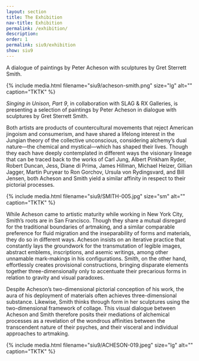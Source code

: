```yaml
---
layout: section
title: The Exhibition
nav-title: Exhibition
permalink: /exhibition/
description:
order: 1
permalink: siu9/exhibition
show: siu9
---
```


<div class="margin-bottom-3 font-sans-lg tablet-lg:font-sans-xl line-height-sans-2 text-light"><p>A dialogue of paintings by Peter Acheson with sculptures by Gret Sterrett Smith.</p></div>

{% include media.html filename="siu9/acheson-smith.png" size="lg" alt="" caption="TKTK" %}

_Singing in Unison, Part 9_, in collaboration with SLAG & RX Galleries, is presenting a selection of paintings by Peter Acheson in dialogue with sculptures by Gret Sterrett Smith.

Both artists are products of countercultural movements that reject American jingoism and consumerism, and have shared a lifelong interest in the Jungian theory of the collective unconscious, considering alchemy’s dual nature—the chemical and mystical—which has shaped their lives. Though they each have deeply contemplated in different ways the visionary lineage that can be traced back to the works of Carl Jung, Albert Pinkham Ryder, Robert Duncan, Jess, Diane di Prima, James Hillman, Michael Heizer, Gillian Jagger, Martin Puryear to Ron Gorchov, Ursula von Rydingsvard, and Bill Jensen, both Acheson and Smith yield a similar affinity in respect to their pictorial processes.

{% include media.html filename="siu9/SMITH-005.jpg" size="sm" alt="" caption="TKTK" %}

While Acheson came to artistic maturity while working in New York City, Smith’s roots are in San Francisco. Though they share a mutual disregard for the traditional boundaries of artmaking, and a similar comparable preference for fluid migration and the inseparability of forms and materials, they do so in different ways. Acheson insists on an iterative practice that constantly lays the groundwork for the transmutation of legible images, abstract emblems, inscriptions, and asemic writings, among other unnamable mark-makings in his configurations. Smith, on the other hand, effortlessly creates provisional constructions, bringing disparate elements together three-dimensionally only to accentuate their precarious forms in relation to gravity and visual paradoxes.

Despite Acheson’s two-dimensional pictorial conception of his work, the aura of his deployment of materials often achieves three-dimensional substance. Likewise, Smith thinks through form in her sculptures using the two-dimensional framework of collage. This visual dialogue between Acheson and Smith therefore posits their mediations of alchemical processes as a revelation of the wondrous affinities between the transcendent nature of their psyches, and their visceral and individual approaches to artmaking.

{% include media.html filename="siu9/ACHESON-019.jpeg" size="lg" alt="" caption="TKTK" %}
